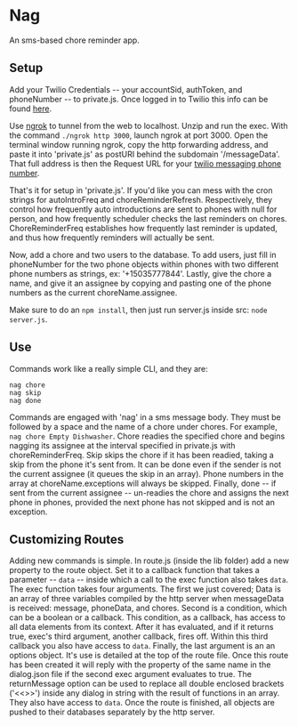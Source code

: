# Nag
An sms-based chore reminder app.

## Setup
Add your Twilio Credentials -- your accountSid, authToken, and phoneNumber -- to private.js. Once logged in to Twilio this info can be found [here](https://www.twilio.com/user/account/messaging/dev-tools/api-explorer/message-create).

Use [ngrok](https://ngrok.com/download) to tunnel from the web to localhost.
Unzip and run the exec. With the command `./ngrok http 3000`, launch ngrok at port 3000. Open the terminal window running ngrok, copy the http forwarding address, and paste it into 'private.js' as postURI behind the subdomain '/messageData'.
That full address is then the Request URL for your [twilio messaging phone number](https://www.twilio.com/user/account/messaging/phone-numbers).

That's it for setup in 'private.js'. If you'd like you can mess with the cron strings for autoIntroFreq and choreReminderRefresh. Respectively, they control how frequently auto introductions are sent to phones with null for person, and how frequently scheduler checks the last reminders on chores. ChoreReminderFreq establishes how frequently last reminder is updated, and thus how frequently reminders will actually be sent.

Now, add a chore and two users to the database. To add users, just fill in phoneNumber for the two phone objects within phones with two different phone numbers as strings, ex: '+15035777844'. Lastly, give the chore a name, and give it an assignee by copying and pasting one of the phone numbers as the current choreName.assignee.

Make sure to do an `npm install`, then just run server.js inside src: `node server.js`.

## Use
Commands work like a really simple CLI, and they are:
```
nag chore
nag skip
nag done
```
Commands are engaged with 'nag' in a sms message body. They must be followed by a space and the name of a chore under chores. For example, `nag chore Empty Dishwasher`.
Chore readies the specified chore and begins nagging its assignee at the interval specified in private.js with choreReminderFreq.
Skip skips the chore if it has been readied, taking a skip from the phone it's sent from. It can be done even if the sender is not the current assignee (it queues the skip in an array).
Phone numbers in the array at choreName.exceptions will always be skipped.
Finally, done -- if sent from the current assignee -- un-readies the chore and assigns the next phone in phones, provided the next phone has not skipped and is not an exception.

## Customizing Routes
Adding new commands is simple. In route.js (inside the lib folder) add a new property to the route object. Set it to a callback function that takes a parameter -- `data` -- inside which a call to the exec function also takes `data`. The exec function takes four arguments. The first we just covered; Data is an array of three variables compiled by the http server when messageData is received: message, phoneData, and chores. Second is a condition, which can be a boolean or a callback. This condition, as a callback, has access to all data elements from its context. After it has evaluated, and if it returns true, exec's third argument, another callback, fires off. Within this third callback you also have access to `data`. Finally, the last argument is an an options object. It's use is detailed at the top of the route file.
Once this route has been created it will reply with the property of the same name in the dialog.json file if the second exec argument evaluates to true. The returnMessage option can be used to replace all double enclosed brackets ('<<>>') inside any dialog in string with the result of functions in an array. They also have access to `data`. Once the route is finished, all objects are pushed to their databases separately by the http server.
